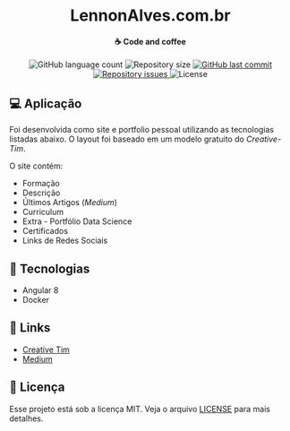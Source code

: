 <h1 align="center">
    <b>LennonAlves</b>.com.br
</h1>

<h4 align="center">
    ☕ Code and coffee
</h4>

<p align="center">
  <img alt="GitHub language count" src="https://img.shields.io/github/languages/count/lennonalvesdias/lennonalvesdias.github.io.svg">

  <img alt="Repository size" src="https://img.shields.io/github/repo-size/lennonalvesdias/lennonalvesdias.github.io.svg">
  
  <a href="https://github.com/lennonalvesdias/lennonalvesdias.github.io/commits/master">
    <img alt="GitHub last commit" src="https://img.shields.io/github/last-commit/lennonalvesdias/cli.svg">
  </a>

  <a href="https://github.com/lennonalvesdias/lennonalvesdias.github.io/issues">
    <img alt="Repository issues" src="https://img.shields.io/github/issues/lennonalvesdias/lennonalvesdias.github.io.svg">
  </a>

  <img alt="License" src="https://img.shields.io/badge/license-MIT-brightgreen">
</p>

## 💻 Aplicação

Foi desenvolvida como site e portfolio pessoal utilizando as tecnologias listadas abaixo. O layout foi baseado em um modelo gratuito do _Creative-Tim_.

O site contém:

* Formação
* Descrição
* Últimos Artigos (_Medium_)
* Curriculum
* Extra - Portfólio Data Science
* Certificados
* Links de Redes Sociais

## 🚀 Tecnologias

* Angular 8
* Docker

## 🔗 Links

* [Creative Tim](https://www.creative-tim.com/)
* [Medium](https://medium.com/@lennonalvesdias)

## 📝 Licença

Esse projeto está sob a licença MIT. Veja o arquivo [LICENSE](LICENSE) para mais detalhes.
